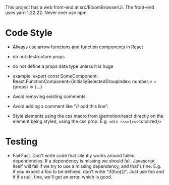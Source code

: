 This project has a web front-end at src/BloomBrowserUI.
The front-end uses yarn 1.22.22. Never ever use npm.

# Code Style

- Always use arrow functions and function components in React
- do not destructure props
- do not define a props data type unless it is huge
- example: export const SomeComponent: React.FunctionComponent<{initiallySelectedGroupIndex: number;> = (props) => {...}

- Avoid removing existing comments.
- Avoid adding a comment like "// add this line".

- Style elements using the css macro from @emotion/react directly on the element being styled, using the css prop. E.g. `<div css={css`color:red`}>`

# Testing

- Fail Fast. Don't write code that silently works around failed dependencies. If a dependency is missing we should fail. Javascript itself will fail if we try to use a missing dependency, and that's fine. E.g. if you expect a foo to be defined, don't write "if(foo){}". Just use foo and if it's null, fine, we'll get an error, which is good.


